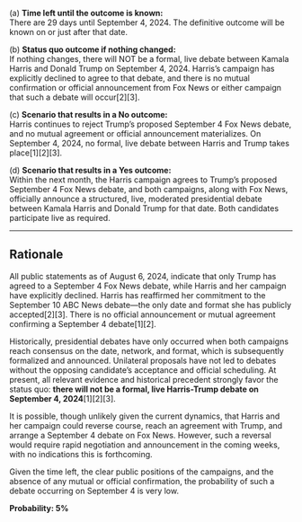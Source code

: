(a) **Time left until the outcome is known:**  
There are 29 days until September 4, 2024. The definitive outcome will be known on or just after that date.

(b) **Status quo outcome if nothing changed:**  
If nothing changes, there will NOT be a formal, live debate between Kamala Harris and Donald Trump on September 4, 2024. Harris’s campaign has explicitly declined to agree to that debate, and there is no mutual confirmation or official announcement from Fox News or either campaign that such a debate will occur[2][3].

(c) **Scenario that results in a No outcome:**  
Harris continues to reject Trump’s proposed September 4 Fox News debate, and no mutual agreement or official announcement materializes. On September 4, 2024, no formal, live debate between Harris and Trump takes place[1][2][3].

(d) **Scenario that results in a Yes outcome:**  
Within the next month, the Harris campaign agrees to Trump’s proposed September 4 Fox News debate, and both campaigns, along with Fox News, officially announce a structured, live, moderated presidential debate between Kamala Harris and Donald Trump for that date. Both candidates participate live as required.

---

## Rationale

All public statements as of August 6, 2024, indicate that only Trump has agreed to a September 4 Fox News debate, while Harris and her campaign have explicitly declined. Harris has reaffirmed her commitment to the September 10 ABC News debate—the only date and format she has publicly accepted[2][3]. There is no official announcement or mutual agreement confirming a September 4 debate[1][2].

Historically, presidential debates have only occurred when both campaigns reach consensus on the date, network, and format, which is subsequently formalized and announced. Unilateral proposals have not led to debates without the opposing candidate’s acceptance and official scheduling. At present, all relevant evidence and historical precedent strongly favor the status quo: **there will not be a formal, live Harris-Trump debate on September 4, 2024**[1][2][3].

It is possible, though unlikely given the current dynamics, that Harris and her campaign could reverse course, reach an agreement with Trump, and arrange a September 4 debate on Fox News. However, such a reversal would require rapid negotiation and announcement in the coming weeks, with no indications this is forthcoming.

Given the time left, the clear public positions of the campaigns, and the absence of any mutual or official confirmation, the probability of such a debate occurring on September 4 is very low.

**Probability: 5%**